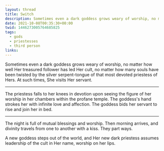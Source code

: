 ```yaml
---
layout: thread
title: Switch
description: Sometimes even a dark goddess grows weary of worship, no matter how well Her treasured follower has led Her cult, no matter how many souls have been twisted by the silver serpent-tongue of that most devoted priestess of Hers. At such times, She visits Her servant.
date: 2021-10-08T00:35:30+00:00
twid: 1446273005764685825
tags:
  - gods
  - priestesses
  - third person
links:
---
```

<article class="thread">
<section class="tweet">
<p>Sometimes even a dark goddess grows weary of worship, no matter how well Her treasured follower has led Her cult, no matter how many souls have been twisted by the silver serpent-tongue of that most devoted priestess of Hers. At such times, She visits Her servant.</p>
</section>
<hr class="tweet_sep">
<section class="tweet">
<p>The priestess falls to her knees in devotion upon seeing the figure of her worship in her chambers within the profane temple. The goddess's hand strokes her with infinite love and affection. The goddess bids her servant to rise and join her in bed.</p>
</section>
<hr class="tweet_sep">
<section class="tweet">
<p>The night is full of mutual blessings and worship. Then morning arrives, and divinity travels from one to another with a kiss. They part ways.</p>
<p>A new goddess steps out of the world, and Her new dark priestess assumes leadership of the cult in Her name, worship on her lips.</p>
</section>
</article>

